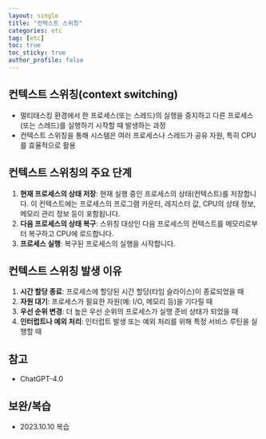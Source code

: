 ```yaml
---
layout: single
title: "컨텍스트 스위칭"
categories: etc
tag: [etc]
toc: true
toc_sticky: true
author_profile: false
---
```

## 컨텍스트 스위칭(context switching)

* 멀티태스킹 환경에서 한 프로세스(또는 스레드)의 실행을 중지하고 다른 프로세스(또는 스레드)를 실행하기 시작할 때 발생하는 과정
* 컨텍스트 스위칭을 통해 시스템은 여러 프로세스나 스레드가 공유 자원, 특히 CPU를 효율적으로 활용



## 컨텍스트 스위칭의 주요 단계

1. **현재 프로세스의 상태 저장**: 현재 실행 중인 프로세스의 상태(컨텍스트)를 저장합니다. 이 컨텍스트에는 프로세스의 프로그램 카운터, 레지스터 값, CPU의 상태 정보, 메모리 관리 정보 등이 포함됩니다.
2. **다음 프로세스의 상태 복구**: 스위칭 대상인 다음 프로세스의 컨텍스트를 메모리로부터 복구하고 CPU에 로드합니다.
3. **프로세스 실행**: 복구된 프로세스의 실행을 시작합니다.



## 컨텍스트 스위칭 발생 이유

1. **시간 할당 종료**: 프로세스에 할당된 시간 할당(타임 슬라이스)이 종료되었을 때
2. **자원 대기**: 프로세스가 필요한 자원(예: I/O, 메모리 등)을 기다릴 때
3. **우선 순위 변경**: 더 높은 우선 순위의 프로세스가 실행 준비 상태가 되었을 때
4. **인터럽트나 예외 처리**: 인터럽트 발생 또는 예외 처리를 위해 특정 서비스 루틴을 실행할 때



## 참고

* ChatGPT-4.0



## 보완/복습

* 2023.10.10 복습
